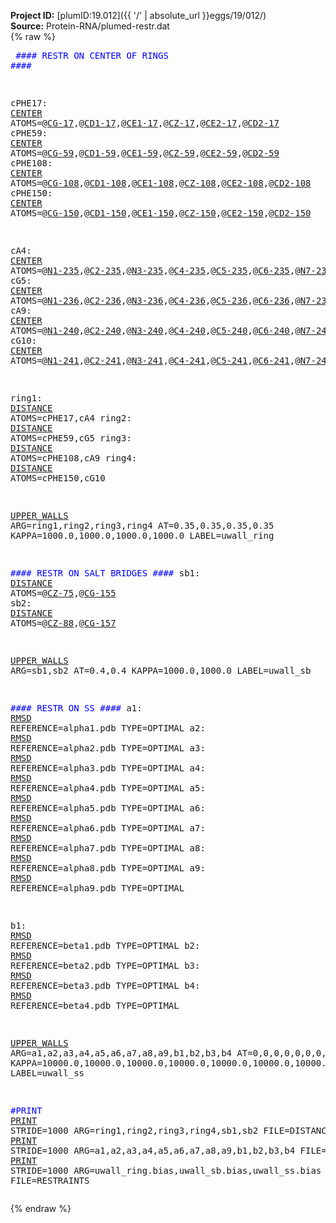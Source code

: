 **Project ID:** [plumID:19.012]({{ '/' | absolute_url }}eggs/19/012/)  
**Source:** Protein-RNA/plumed-restr.dat  
{% raw %}<pre>
<span style="color:blue">#### RESTR ON CENTER OF RINGS ####</span>

cPHE17: <a href="https://plumed.github.io/doc-master/user-doc/html/_c_e_n_t_e_r.html">CENTER</a> ATOMS=@<a href="https://plumed.github.io/doc-master/user-doc/html/_m_o_l_i_n_f_o.html">CG-17</a>,@<a href="https://plumed.github.io/doc-master/user-doc/html/_m_o_l_i_n_f_o.html">CD1-17</a>,@<a href="https://plumed.github.io/doc-master/user-doc/html/_m_o_l_i_n_f_o.html">CE1-17</a>,@<a href="https://plumed.github.io/doc-master/user-doc/html/_m_o_l_i_n_f_o.html">CZ-17</a>,@<a href="https://plumed.github.io/doc-master/user-doc/html/_m_o_l_i_n_f_o.html">CE2-17</a>,@<a href="https://plumed.github.io/doc-master/user-doc/html/_m_o_l_i_n_f_o.html">CD2-17</a>
cPHE59: <a href="https://plumed.github.io/doc-master/user-doc/html/_c_e_n_t_e_r.html">CENTER</a> ATOMS=@<a href="https://plumed.github.io/doc-master/user-doc/html/_m_o_l_i_n_f_o.html">CG-59</a>,@<a href="https://plumed.github.io/doc-master/user-doc/html/_m_o_l_i_n_f_o.html">CD1-59</a>,@<a href="https://plumed.github.io/doc-master/user-doc/html/_m_o_l_i_n_f_o.html">CE1-59</a>,@<a href="https://plumed.github.io/doc-master/user-doc/html/_m_o_l_i_n_f_o.html">CZ-59</a>,@<a href="https://plumed.github.io/doc-master/user-doc/html/_m_o_l_i_n_f_o.html">CE2-59</a>,@<a href="https://plumed.github.io/doc-master/user-doc/html/_m_o_l_i_n_f_o.html">CD2-59</a>
cPHE108: <a href="https://plumed.github.io/doc-master/user-doc/html/_c_e_n_t_e_r.html">CENTER</a> ATOMS=@<a href="https://plumed.github.io/doc-master/user-doc/html/_m_o_l_i_n_f_o.html">CG-108</a>,@<a href="https://plumed.github.io/doc-master/user-doc/html/_m_o_l_i_n_f_o.html">CD1-108</a>,@<a href="https://plumed.github.io/doc-master/user-doc/html/_m_o_l_i_n_f_o.html">CE1-108</a>,@<a href="https://plumed.github.io/doc-master/user-doc/html/_m_o_l_i_n_f_o.html">CZ-108</a>,@<a href="https://plumed.github.io/doc-master/user-doc/html/_m_o_l_i_n_f_o.html">CE2-108</a>,@<a href="https://plumed.github.io/doc-master/user-doc/html/_m_o_l_i_n_f_o.html">CD2-108</a>
cPHE150: <a href="https://plumed.github.io/doc-master/user-doc/html/_c_e_n_t_e_r.html">CENTER</a> ATOMS=@<a href="https://plumed.github.io/doc-master/user-doc/html/_m_o_l_i_n_f_o.html">CG-150</a>,@<a href="https://plumed.github.io/doc-master/user-doc/html/_m_o_l_i_n_f_o.html">CD1-150</a>,@<a href="https://plumed.github.io/doc-master/user-doc/html/_m_o_l_i_n_f_o.html">CE1-150</a>,@<a href="https://plumed.github.io/doc-master/user-doc/html/_m_o_l_i_n_f_o.html">CZ-150</a>,@<a href="https://plumed.github.io/doc-master/user-doc/html/_m_o_l_i_n_f_o.html">CE2-150</a>,@<a href="https://plumed.github.io/doc-master/user-doc/html/_m_o_l_i_n_f_o.html">CD2-150</a>

cA4: <a href="https://plumed.github.io/doc-master/user-doc/html/_c_e_n_t_e_r.html">CENTER</a> ATOMS=@<a href="https://plumed.github.io/doc-master/user-doc/html/_m_o_l_i_n_f_o.html">N1-235</a>,@<a href="https://plumed.github.io/doc-master/user-doc/html/_m_o_l_i_n_f_o.html">C2-235</a>,@<a href="https://plumed.github.io/doc-master/user-doc/html/_m_o_l_i_n_f_o.html">N3-235</a>,@<a href="https://plumed.github.io/doc-master/user-doc/html/_m_o_l_i_n_f_o.html">C4-235</a>,@<a href="https://plumed.github.io/doc-master/user-doc/html/_m_o_l_i_n_f_o.html">C5-235</a>,@<a href="https://plumed.github.io/doc-master/user-doc/html/_m_o_l_i_n_f_o.html">C6-235</a>,@<a href="https://plumed.github.io/doc-master/user-doc/html/_m_o_l_i_n_f_o.html">N7-235</a>,@<a href="https://plumed.github.io/doc-master/user-doc/html/_m_o_l_i_n_f_o.html">C8-235</a>,@<a href="https://plumed.github.io/doc-master/user-doc/html/_m_o_l_i_n_f_o.html">N9-235</a>
cG5: <a href="https://plumed.github.io/doc-master/user-doc/html/_c_e_n_t_e_r.html">CENTER</a> ATOMS=@<a href="https://plumed.github.io/doc-master/user-doc/html/_m_o_l_i_n_f_o.html">N1-236</a>,@<a href="https://plumed.github.io/doc-master/user-doc/html/_m_o_l_i_n_f_o.html">C2-236</a>,@<a href="https://plumed.github.io/doc-master/user-doc/html/_m_o_l_i_n_f_o.html">N3-236</a>,@<a href="https://plumed.github.io/doc-master/user-doc/html/_m_o_l_i_n_f_o.html">C4-236</a>,@<a href="https://plumed.github.io/doc-master/user-doc/html/_m_o_l_i_n_f_o.html">C5-236</a>,@<a href="https://plumed.github.io/doc-master/user-doc/html/_m_o_l_i_n_f_o.html">C6-236</a>,@<a href="https://plumed.github.io/doc-master/user-doc/html/_m_o_l_i_n_f_o.html">N7-236</a>,@<a href="https://plumed.github.io/doc-master/user-doc/html/_m_o_l_i_n_f_o.html">C8-236</a>,@<a href="https://plumed.github.io/doc-master/user-doc/html/_m_o_l_i_n_f_o.html">N9-236</a>
cA9: <a href="https://plumed.github.io/doc-master/user-doc/html/_c_e_n_t_e_r.html">CENTER</a> ATOMS=@<a href="https://plumed.github.io/doc-master/user-doc/html/_m_o_l_i_n_f_o.html">N1-240</a>,@<a href="https://plumed.github.io/doc-master/user-doc/html/_m_o_l_i_n_f_o.html">C2-240</a>,@<a href="https://plumed.github.io/doc-master/user-doc/html/_m_o_l_i_n_f_o.html">N3-240</a>,@<a href="https://plumed.github.io/doc-master/user-doc/html/_m_o_l_i_n_f_o.html">C4-240</a>,@<a href="https://plumed.github.io/doc-master/user-doc/html/_m_o_l_i_n_f_o.html">C5-240</a>,@<a href="https://plumed.github.io/doc-master/user-doc/html/_m_o_l_i_n_f_o.html">C6-240</a>,@<a href="https://plumed.github.io/doc-master/user-doc/html/_m_o_l_i_n_f_o.html">N7-240</a>,@<a href="https://plumed.github.io/doc-master/user-doc/html/_m_o_l_i_n_f_o.html">C8-240</a>,@<a href="https://plumed.github.io/doc-master/user-doc/html/_m_o_l_i_n_f_o.html">N9-240</a>
cG10: <a href="https://plumed.github.io/doc-master/user-doc/html/_c_e_n_t_e_r.html">CENTER</a> ATOMS=@<a href="https://plumed.github.io/doc-master/user-doc/html/_m_o_l_i_n_f_o.html">N1-241</a>,@<a href="https://plumed.github.io/doc-master/user-doc/html/_m_o_l_i_n_f_o.html">C2-241</a>,@<a href="https://plumed.github.io/doc-master/user-doc/html/_m_o_l_i_n_f_o.html">N3-241</a>,@<a href="https://plumed.github.io/doc-master/user-doc/html/_m_o_l_i_n_f_o.html">C4-241</a>,@<a href="https://plumed.github.io/doc-master/user-doc/html/_m_o_l_i_n_f_o.html">C5-241</a>,@<a href="https://plumed.github.io/doc-master/user-doc/html/_m_o_l_i_n_f_o.html">C6-241</a>,@<a href="https://plumed.github.io/doc-master/user-doc/html/_m_o_l_i_n_f_o.html">N7-241</a>,@<a href="https://plumed.github.io/doc-master/user-doc/html/_m_o_l_i_n_f_o.html">C8-241</a>,@<a href="https://plumed.github.io/doc-master/user-doc/html/_m_o_l_i_n_f_o.html">N9-241</a>

ring1: <a href="https://plumed.github.io/doc-master/user-doc/html/_d_i_s_t_a_n_c_e.html">DISTANCE</a> ATOMS=cPHE17,cA4
ring2: <a href="https://plumed.github.io/doc-master/user-doc/html/_d_i_s_t_a_n_c_e.html">DISTANCE</a> ATOMS=cPHE59,cG5
ring3: <a href="https://plumed.github.io/doc-master/user-doc/html/_d_i_s_t_a_n_c_e.html">DISTANCE</a> ATOMS=cPHE108,cA9
ring4: <a href="https://plumed.github.io/doc-master/user-doc/html/_d_i_s_t_a_n_c_e.html">DISTANCE</a> ATOMS=cPHE150,cG10

<a href="https://plumed.github.io/doc-master/user-doc/html/_u_p_p_e_r__w_a_l_l_s.html">UPPER_WALLS</a> ARG=ring1,ring2,ring3,ring4 AT=0.35,0.35,0.35,0.35 KAPPA=1000.0,1000.0,1000.0,1000.0 LABEL=uwall_ring


<span style="color:blue">#### RESTR ON SALT BRIDGES ####</span>
sb1: <a href="https://plumed.github.io/doc-master/user-doc/html/_d_i_s_t_a_n_c_e.html">DISTANCE</a> ATOMS=@<a href="https://plumed.github.io/doc-master/user-doc/html/_m_o_l_i_n_f_o.html">CZ-75</a>,@<a href="https://plumed.github.io/doc-master/user-doc/html/_m_o_l_i_n_f_o.html">CG-155</a>
sb2: <a href="https://plumed.github.io/doc-master/user-doc/html/_d_i_s_t_a_n_c_e.html">DISTANCE</a> ATOMS=@<a href="https://plumed.github.io/doc-master/user-doc/html/_m_o_l_i_n_f_o.html">CZ-88</a>,@<a href="https://plumed.github.io/doc-master/user-doc/html/_m_o_l_i_n_f_o.html">CG-157</a>

<a href="https://plumed.github.io/doc-master/user-doc/html/_u_p_p_e_r__w_a_l_l_s.html">UPPER_WALLS</a> ARG=sb1,sb2 AT=0.4,0.4 KAPPA=1000.0,1000.0 LABEL=uwall_sb


<span style="color:blue">#### RESTR ON SS ####</span>
a1: <a href="https://plumed.github.io/doc-master/user-doc/html/_r_m_s_d.html">RMSD</a> REFERENCE=alpha1.pdb TYPE=OPTIMAL
a2: <a href="https://plumed.github.io/doc-master/user-doc/html/_r_m_s_d.html">RMSD</a> REFERENCE=alpha2.pdb TYPE=OPTIMAL
a3: <a href="https://plumed.github.io/doc-master/user-doc/html/_r_m_s_d.html">RMSD</a> REFERENCE=alpha3.pdb TYPE=OPTIMAL
a4: <a href="https://plumed.github.io/doc-master/user-doc/html/_r_m_s_d.html">RMSD</a> REFERENCE=alpha4.pdb TYPE=OPTIMAL
a5: <a href="https://plumed.github.io/doc-master/user-doc/html/_r_m_s_d.html">RMSD</a> REFERENCE=alpha5.pdb TYPE=OPTIMAL
a6: <a href="https://plumed.github.io/doc-master/user-doc/html/_r_m_s_d.html">RMSD</a> REFERENCE=alpha6.pdb TYPE=OPTIMAL
a7: <a href="https://plumed.github.io/doc-master/user-doc/html/_r_m_s_d.html">RMSD</a> REFERENCE=alpha7.pdb TYPE=OPTIMAL
a8: <a href="https://plumed.github.io/doc-master/user-doc/html/_r_m_s_d.html">RMSD</a> REFERENCE=alpha8.pdb TYPE=OPTIMAL
a9: <a href="https://plumed.github.io/doc-master/user-doc/html/_r_m_s_d.html">RMSD</a> REFERENCE=alpha9.pdb TYPE=OPTIMAL

b1: <a href="https://plumed.github.io/doc-master/user-doc/html/_r_m_s_d.html">RMSD</a> REFERENCE=beta1.pdb TYPE=OPTIMAL
b2: <a href="https://plumed.github.io/doc-master/user-doc/html/_r_m_s_d.html">RMSD</a> REFERENCE=beta2.pdb TYPE=OPTIMAL
b3: <a href="https://plumed.github.io/doc-master/user-doc/html/_r_m_s_d.html">RMSD</a> REFERENCE=beta3.pdb TYPE=OPTIMAL
b4: <a href="https://plumed.github.io/doc-master/user-doc/html/_r_m_s_d.html">RMSD</a> REFERENCE=beta4.pdb TYPE=OPTIMAL

<a href="https://plumed.github.io/doc-master/user-doc/html/_u_p_p_e_r__w_a_l_l_s.html">UPPER_WALLS</a> ARG=a1,a2,a3,a4,a5,a6,a7,a8,a9,b1,b2,b3,b4 AT=0,0,0,0,0,0,0,0,0,0,0,0,0  KAPPA=10000.0,10000.0,10000.0,10000.0,10000.0,10000.0,10000.0,10000.0,10000.0,10000.0,10000.0,10000.0,10000.0 LABEL=uwall_ss


<span style="color:blue">#PRINT</span>
<a href="https://plumed.github.io/doc-master/user-doc/html/_p_r_i_n_t.html">PRINT</a> STRIDE=1000 ARG=ring1,ring2,ring3,ring4,sb1,sb2 FILE=DISTANCES
<a href="https://plumed.github.io/doc-master/user-doc/html/_p_r_i_n_t.html">PRINT</a> STRIDE=1000 ARG=a1,a2,a3,a4,a5,a6,a7,a8,a9,b1,b2,b3,b4 FILE=RMSDSS
<a href="https://plumed.github.io/doc-master/user-doc/html/_p_r_i_n_t.html">PRINT</a> STRIDE=1000 ARG=uwall_ring.bias,uwall_sb.bias,uwall_ss.bias FILE=RESTRAINTS
</pre>{% endraw %}
